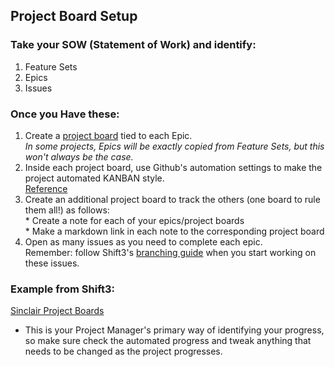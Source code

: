 ## Project Board Setup

### Take your SOW (Statement of Work) and identify:
  1. Feature Sets
  2. Epics
  3. Issues

### Once you Have these:  
  1. Create a [project board](https://help.github.com/articles/about-project-boards/#creating-and-viewing-project-boards) tied to each Epic.  
    _In some projects, Epics will be exactly copied from Feature Sets, but this won't always be the case._
  2. Inside each project board, use Github's automation settings to make the project automated KANBAN style.  
  [Reference](https://help.github.com/en/articles/about-automation-for-project-boards)
  3. Create an additional project board to track the others (one board to rule them all!) as follows:  
    * Create a note for each of your epics/project boards  
    * Make a markdown link in each note to the corresponding project board  
  3. Open as many issues as you need to complete each epic.  
    Remember: follow Shift3's [branching guide](branching.md) when you start working on these issues.

### Example from Shift3:
  [Sinclair Project Boards](https://github.com/Shift3/sinclair-scanner-application/projects)

* This is your Project Manager's primary way of identifying your progress, so make sure check the automated progress and tweak anything that needs to be changed as the project progresses.